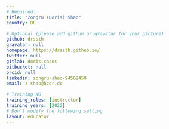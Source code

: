```yaml
---
# Required:
title: "Zongru (Doris) Shao"     
country: DE              

# Optional (please add github or gravatar for your picture)
github: drssth    
gravatar: null
homepage: https://drssth.github.io/    
twitter: null
gitlab: doris.casus      
bitbucket: null   
orcid: null       
linkedin: zongru-shao-94502450     
email: z.shao@hzdr.de

# Training WG
training_roles: [instructor]               
training_years: [2022]               
# Don't modify the following setting
layout: educator
---
```


<!-- Optional: Write something about yourself below the '- - >'.
You can use Markdown syntax to style this page.
-->
